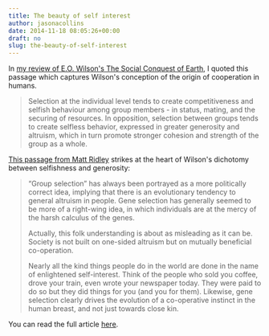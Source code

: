```yaml
---
title: The beauty of self interest
author: jasonacollins
date: 2014-11-18 08:05:26+00:00
draft: no
slug: the-beauty-of-self-interest
---
```


In [my review of E.O. Wilson's The Social Conquest of Earth](https://www.jasoncollins.blog/e-o-wilsons-the-social-conquest-of-earth/), I quoted this passage which captures Wilson's conception of the origin of cooperation in humans.

>Selection at the individual level tends to create competitiveness and selfish behaviour among group members - in status, mating, and the securing of resources. In opposition, selection between groups tends to create selfless behavior, expressed in greater generosity and altruism, which in turn promote stronger cohesion and strength of the group as a whole.

[This passage from Matt Ridley](http://www.rationaloptimist.com/blog/ants,-altruism-and-self-sacrifice.aspx) strikes at the heart of Wilson's dichotomy between selfishness and generosity:

>“Group selection” has always been portrayed as a more politically correct idea, implying that there is an evolutionary tendency to general altruism in people. Gene selection has generally seemed to be more of a right-wing idea, in which individuals are at the mercy of the harsh calculus of the genes.
>
>Actually, this folk understanding is about as misleading as it can be. Society is not built on one-sided altruism but on mutually beneficial co-operation.
>
>Nearly all the kind things people do in the world are done in the name of enlightened self-interest. Think of the people who sold you coffee, drove your train, even wrote your newspaper today. They were paid to do so but they did things for you (and you for them). Likewise, gene selection clearly drives the evolution of a co-operative instinct in the human breast, and not just towards close kin.

You can read the full article [here](http://www.rationaloptimist.com/blog/ants,-altruism-and-self-sacrifice.aspx).

